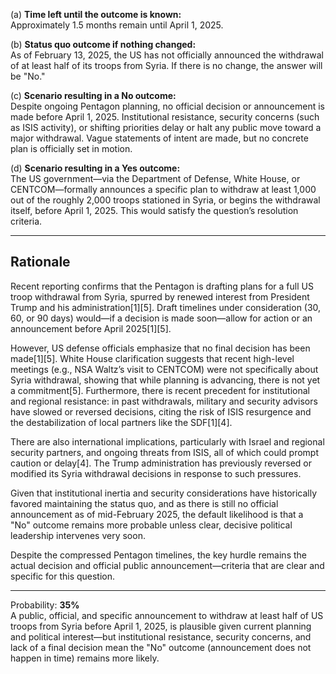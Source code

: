 (a) **Time left until the outcome is known:**  
Approximately 1.5 months remain until April 1, 2025.

(b) **Status quo outcome if nothing changed:**  
As of February 13, 2025, the US has not officially announced the withdrawal of at least half of its troops from Syria. If there is no change, the answer will be "No."

(c) **Scenario resulting in a No outcome:**  
Despite ongoing Pentagon planning, no official decision or announcement is made before April 1, 2025. Institutional resistance, security concerns (such as ISIS activity), or shifting priorities delay or halt any public move toward a major withdrawal. Vague statements of intent are made, but no concrete plan is officially set in motion.

(d) **Scenario resulting in a Yes outcome:**  
The US government—via the Department of Defense, White House, or CENTCOM—formally announces a specific plan to withdraw at least 1,000 out of the roughly 2,000 troops stationed in Syria, or begins the withdrawal itself, before April 1, 2025. This would satisfy the question’s resolution criteria.

---

## Rationale

Recent reporting confirms that the Pentagon is drafting plans for a full US troop withdrawal from Syria, spurred by renewed interest from President Trump and his administration[1][5]. Draft timelines under consideration (30, 60, or 90 days) would—if a decision is made soon—allow for action or an announcement before April 2025[1][5].

However, US defense officials emphasize that no final decision has been made[1][5]. White House clarification suggests that recent high-level meetings (e.g., NSA Waltz’s visit to CENTCOM) were not specifically about Syria withdrawal, showing that while planning is advancing, there is not yet a commitment[5]. Furthermore, there is recent precedent for institutional and regional resistance: in past withdrawals, military and security advisors have slowed or reversed decisions, citing the risk of ISIS resurgence and the destabilization of local partners like the SDF[1][4].

There are also international implications, particularly with Israel and regional security partners, and ongoing threats from ISIS, all of which could prompt caution or delay[4]. The Trump administration has previously reversed or modified its Syria withdrawal decisions in response to such pressures.

Given that institutional inertia and security considerations have historically favored maintaining the status quo, and as there is still no official announcement as of mid-February 2025, the default likelihood is that a "No" outcome remains more probable unless clear, decisive political leadership intervenes very soon.

Despite the compressed Pentagon timelines, the key hurdle remains the actual decision and official public announcement—criteria that are clear and specific for this question.

---

Probability: **35%**  
A public, official, and specific announcement to withdraw at least half of US troops from Syria before April 1, 2025, is plausible given current planning and political interest—but institutional resistance, security concerns, and lack of a final decision mean the "No" outcome (announcement does not happen in time) remains more likely.